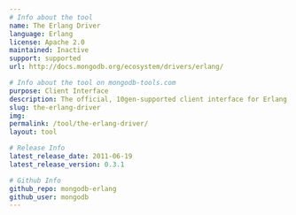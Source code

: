 ```yaml
---
# Info about the tool
name: The Erlang Driver
language: Erlang
license: Apache 2.0
maintained: Inactive
support: supported
url: http://docs.mongodb.org/ecosystem/drivers/erlang/

# Info about the tool on mongodb-tools.com
purpose: Client Interface
description: The official, 10gen-supported client interface for Erlang applications.
slug: the-erlang-driver
img: 
permalink: /tool/the-erlang-driver/
layout: tool

# Release Info
latest_release_date: 2011-06-19
latest_release_version: 0.3.1

# Github Info
github_repo: mongodb-erlang
github_user: mongodb
---
```


